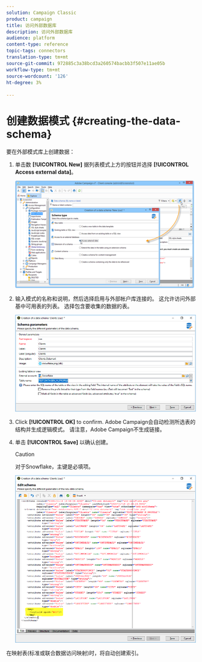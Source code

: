 ```yaml
---
solution: Campaign Classic
product: campaign
title: 访问外部数据库
description: 访问外部数据库
audience: platform
content-type: reference
topic-tags: connectors
translation-type: tm+mt
source-git-commit: 972885c3a38bcd3a260574bacbb3f507e11ae05b
workflow-type: tm+mt
source-wordcount: '126'
ht-degree: 3%

---
```



# 创建数据模式 {#creating-the-data-schema}

要在外部模式库上创建数据：

1. 单击数 **[!UICONTROL New]** 据列表模式上方的按钮并选择 **[!UICONTROL Access external data]**。

   ![](assets/wf_new_schema_fda.png)

1. 输入模式的名称和说明，然后选择启用与外部帐户库连接的。 这允许访问外部基中可用表的列表。 选择包含要收集的数据的表。

   ![](assets/wf_new_schema_select_table_fda.png)

1. Click **[!UICONTROL OK]** to confirm. Adobe Campaign会自动检测所选表的结构并生成逻辑模式。 请注意，Adobe Campaign不生成链接。

1. 单击 **[!UICONTROL Save]** 以确认创建。

   >[!CAUTION]
   >
   >对于Snowflake，主键是必填项。

   ![](assets/wf_new_schema_generate_fda.png)

在映射表(标准或联合数据访问映射)时，将自动创建索引。
